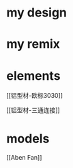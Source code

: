 

# my design






# my remix



# elements


[[铝型材-欧标3030]]

[[铝型材-三通连接]]



# models


[[Aben Fan]]










